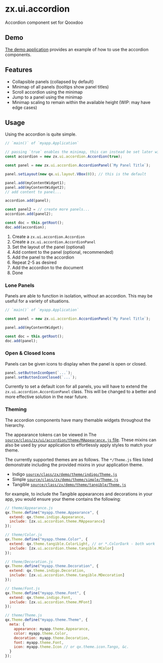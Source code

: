 # zx.ui.accordion

Accordion component set for Qooxdoo

## Demo

[The demo application](https://zenesisuk.github.io/zx.ui.accordion.zenesisuk.github.io/) provides an
example of how to use the accordion components.

## Features

- Collapsible panels (collapsed by default)
- Minimap of all panels (tooltips show panel titles)
- Scroll accordion using the minimap
- Jump to a panel using the minimap
- Minimap scaling to remain within the available height (WIP: may have edge cases)

## Usage

Using the accordion is quite simple.

```js
// `main()` of `myapp.Application`

// passing `true` enables the minimap, this can instead be set later with `accordion.setMinimap(<boolean>)`
const accordion = new zx.ui.accordion.Accordion(true);

const panel = new zx.ui.accordion.AccordionPanel(`My Panel Title`);

panel.setLayout(new qx.ui.layout.VBox(0)); // this is the default

panel.add(myContentWidget1);
panel.add(myContentWidget2);
// add content to panel...

accordion.add(panel);

const panel2 = // create more panels...
accordion.add(panel2);

const doc = this.getRoot();
doc.add(accordion);
```

1. Create a `zx.ui.accordion.Accordion`
2. Create a `zx.ui.accordion.AccordionPanel`
3. Set the layout of the panel (optional)
4. Add content to the panel (optional, recommended)
5. Add the panel to the accordion
6. Repeat 2-5 as desired
7. Add the accordion to the document
8. Done

### Lone Panels

Panels are able to function in isolation, without an accordion. This may be
useful for a variety of situations.

```js
// `main()` of `myapp.Application`

const panel = new zx.ui.accordion.AccordionPanel(`My Panel Title`);

panel.add(myContentWidget);

const doc = this.getRoot();
doc.add(panel);
```

### Open & Closed Icons

Panels can be given icons to display when the panel is open or closed.

```js
panel.setButtonIconOpen(`...`);
panel.setButtonIconClosed(`...`);
```

Currently to set a default icon for all panels, you will have to extend the
`zx.ui.accordion.AccordionPanel` class. This will be changed to a better and
more effective solution in the near future.

### Theming

The accordion components have many themable widgets throughout the hierarchy.

The appearance tokens can be viewed in The [`source/class/zx/ui/accordion/theme/MAppearance.js` file](source/class/zx/ui/accordion/theme/MAppearance.js).
These mixins can also be used by your application to effortlessly apply
styles to match your theme.

The currently supported themes are as follows. The `*/Theme.js` files listed
demonstrate including the provided mixins in your application theme.

- Indigo [`source/class/zx/demo/theme/indigo/Theme.js`](source/class/zx/demo/theme/indigo/Theme.js)
- Simple [`source/class/zx/demo/theme/simple/Theme.js`](source/class/zx/demo/theme/simple/Theme.js)
- Tangible [`source/class/zx/demo/theme/tangible/Theme.js`](source/class/zx/demo/theme/tangible/Theme.js)

for example, to include the Tangible appearances and decorations in your app,
you would ensure your theme contains the following:

```js
// theme/Appearance.js
qx.Theme.define("myapp.theme.Appearance", {
  extend: qx.theme.indigo.Appearance,
  include: [zx.ui.accordion.theme.MAppearance]
});

// theme/Color.js
qx.Theme.define("myapp.theme.Color", {
  extend: qx.theme.tangible.ColorLight, // or *.ColorDark - both work
  include: [zx.ui.accordion.theme.tangible.MColor]
});

// theme/Decoration.js
qx.Theme.define("myapp.theme.Decoration", {
  extend: qx.theme.indigo.Decoration,
  include: [zx.ui.accordion.theme.tangible.MDecoration]
});

// theme/Font.js
qx.Theme.define("myapp.theme.Font", {
  extend: qx.theme.indigo.Font,
  include: [zx.ui.accordion.theme.MFont]
});

// theme/Theme.js
qx.Theme.define("myapp.theme.Theme", {
  meta: {
    appearance: myapp.theme.Appearance,
    color: myapp.theme.Color,
    decoration: myapp.theme.Decoration,
    font: myapp.theme.Font,
    icon: myapp.theme.Icon // or qx.theme.icon.Tango, &c.
  }
});
```
